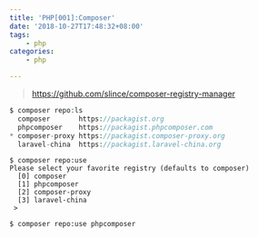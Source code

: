 ```yaml
---
title: 'PHP[001]:Composer'
date: '2018-10-27T17:48:32+08:00'
tags:
    - php
categories:
    - php

---
```




> https://github.com/slince/composer-registry-manager

```php
$ composer repo:ls
  composer       https://packagist.org
  phpcomposer    https://packagist.phpcomposer.com
* composer-proxy https://packagist.composer-proxy.org
  laravel-china  https://packagist.laravel-china.org
```

```
$ composer repo:use
Please select your favorite registry (defaults to composer)
  [0] composer
  [1] phpcomposer
  [2] composer-proxy
  [3] laravel-china
 >
```

```
$ composer repo:use phpcomposer
```